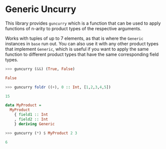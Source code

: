 # Generic Uncurry

This library provides `guncurry` which is a function that can be used to apply
functions of n-arity to product types of the respective arguments.

Works with tuples of up to 7 elements, as that is where the `Generic` instances
in `base` run out. You can also use it with any other product types that
implement `Generic`, which is useful if you want to apply the same function to
different product types that have the same corresponding field types.

```haskell
>>> guncurry (&&) (True, False)

False

>>> guncurry foldr ((+), 0 :: Int, [1,2,3,4,5])

15

data MyProduct =
  MyProduct
    { field1 :: Int
    , field2 :: Int
    } deriving Generic

>>> guncurry (*) $ MyProduct 2 3

6
```
